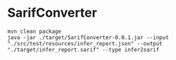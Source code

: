 # SarifConverter

```shell
mvn clean package
java -jar ./target/SarifConverter-0.0.1.jar --input "./src/test/resources/infer_report.json" --output "./target/infer_report.sarif" --type infer2sarif
```